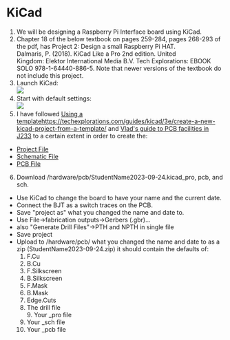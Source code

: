 # KiCad   
1. We will be designing a Raspberry Pi Interface board using KiCad.
2. Chapter 18 of the below textbook on pages 259-284, pages 268-293 of the pdf, has Project 2: Design a small Raspberry Pi HAT.
   Dalmaris, P. (2018). KiCad Like a Pro 2nd edition. United Kingdom: Elektor International Media B.V. Tech Explorations: EBOOK SOLO 978-1-64440-886-5. Note that newer versions of the textbook do not include this project.   
3. Launch KiCad:   
![](media/1.png)
4. Start with default settings:   
![](media/2.png)
5. I have followed [Using a template](https://techexplorations.com/guides/kicad/3e/create-a-new-kicad-project-from-a-template/)https://techexplorations.com/guides/kicad/3e/create-a-new-kicad-project-from-a-template/ and [Vlad's guide to PCB facilities in J233](PCBPrototypes.md) to a certain extent in order to create the:
-   [Project File](/hardware/pcb/StudentName2023-09-24.kicad_pro)
-   [Schematic File](/hardware/pcb/StudentName2023-09-24.kicad_sch)
-   [PCB File](/hardware/pcb/StudentName2023-09-24.kicad_pcb)   
6. Download /hardware/pcb/StudentName2023-09-24.kicad_pro, pcb, and sch.   
- Use KiCad to change the board to have your name and the current date.
- Connect the BJT as a switch traces on the PCB.   
- Save "project as" what you changed the name and date to.   
- Use File->fabrication outputs->Gerbers (.gbr)...   
- also "Generate Drill Files"->PTH and NPTH in single file   
- Save project   
- Upload to /hardware/pcb/ what you changed the name and date to as a zip (StudentName2023-09-24.zip) it should contain the defaults of:   
   1. F.Cu   
   2. B.Cu   
   3. F.Silkscreen   
   4. B.Silkscreen   
   5. F.Mask   
   6. B.Mask   
   7. Edge.Cuts   
   8. The drill file   
      9. Your _pro file   
   10. Your _sch file   
   11. Your _pcb file   

